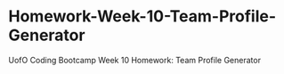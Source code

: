 # Homework-Week-10-Team-Profile-Generator
UofO Coding Bootcamp Week 10 Homework: Team Profile Generator
